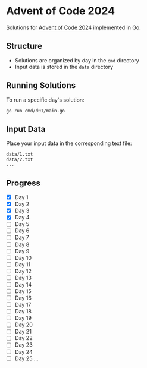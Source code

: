 # Advent of Code 2024

Solutions for [Advent of Code 2024](https://adventofcode.com/2024) implemented in Go.

## Structure

- Solutions are organized by day in the `cmd` directory
- Input data is stored in the `data` directory

## Running Solutions

To run a specific day's solution:

```bash
go run cmd/d01/main.go
```

## Input Data

Place your input data in the corresponding text file:

```
data/1.txt
data/2.txt
...
```

## Progress

- [x] Day 1
- [x] Day 2
- [x] Day 3
- [x] Day 4
- [ ] Day 5
- [ ] Day 6
- [ ] Day 7
- [ ] Day 8
- [ ] Day 9
- [ ] Day 10
- [ ] Day 11
- [ ] Day 12
- [ ] Day 13
- [ ] Day 14
- [ ] Day 15
- [ ] Day 16
- [ ] Day 17
- [ ] Day 18
- [ ] Day 19
- [ ] Day 20
- [ ] Day 21
- [ ] Day 22
- [ ] Day 23
- [ ] Day 24
- [ ] Day 25
...